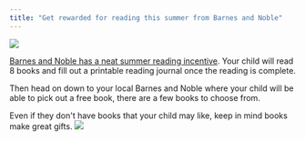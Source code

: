 ```yaml
---
title: "Get rewarded for reading this summer from Barnes and Noble"
---
```


![](/img/blog/image/books(1).jpg)

[Barnes and Noble has a neat summer reading incentive](http://www.barnesandnoble.com/u/summer-reading/379003570). Your child will read 8 books and fill out a printable reading journal once the reading is complete.

Then head on down to your local Barnes and Noble where your child will be able to pick out a free book, there are a few books to choose from.

Even if they don't have books that your child may like, keep in mind books make great gifts. ![](/wp-content/plugins/wagit_editor/smiles/msn/teeth_smile.gif)
